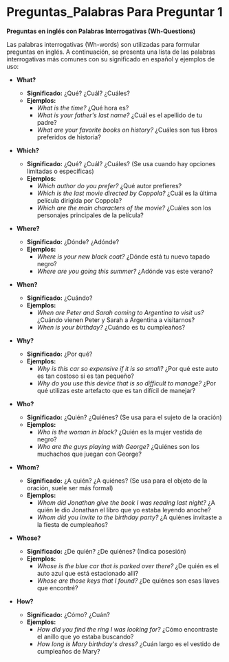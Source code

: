 # Preguntas_Palabras Para Preguntar 1



**Preguntas en inglés con Palabras Interrogativas (Wh-Questions)**

Las palabras interrogativas (Wh-words) son utilizadas para formular preguntas en inglés. A continuación, se presenta una lista de las palabras interrogativas más comunes con su significado en español y ejemplos de uso:

*   **What?**
    *   **Significado:** ¿Qué? ¿Cuál? ¿Cuáles?
    *   **Ejemplos:**
        *   *What is the time?*    ¿Qué hora es?
        *   *What is your father's last name?*    ¿Cuál es el apellido de tu padre?
        *   *What are your favorite books on history?*    ¿Cuáles son tus libros preferidos de historia?

*   **Which?**
    *   **Significado:** ¿Qué? ¿Cuál? ¿Cuáles? (Se usa cuando hay opciones limitadas o específicas)
    *   **Ejemplos:**
        *   *Which author do you prefer?*    ¿Qué autor prefieres?
        *   *Which is the last movie directed by Coppola?*    ¿Cuál es la última película dirigida por Coppola?
        *   *Which are the main characters of the movie?*    ¿Cuáles son los personajes principales de la película?

*   **Where?**
    *   **Significado:** ¿Dónde? ¿Adónde?
    *   **Ejemplos:**
        *   *Where is your new black coat?*    ¿Dónde está tu nuevo tapado negro?
        *   *Where are you going this summer?*    ¿Adónde vas este verano?

*   **When?**
    *   **Significado:** ¿Cuándo?
    *   **Ejemplos:**
        *   *When are Peter and Sarah coming to Argentina to visit us?*    ¿Cuándo vienen Peter y Sarah a Argentina a visitarnos?
        *   *When is your birthday?*    ¿Cuándo es tu cumpleaños?

*   **Why?**
    *   **Significado:** ¿Por qué?
    *   **Ejemplos:**
        *   *Why is this car so expensive if it is so small?*    ¿Por qué este auto es tan costoso si es tan pequeño?
        *   *Why do you use this device that is so difficult to manage?*    ¿Por qué utilizas este artefacto que es tan difícil de manejar?

*   **Who?**
    *   **Significado:** ¿Quién? ¿Quiénes? (Se usa para el sujeto de la oración)
    *   **Ejemplos:**
        *   *Who is the woman in black?*    ¿Quién es la mujer vestida de negro?
        *   *Who are the guys playing with George?*    ¿Quiénes son los muchachos que juegan con George?

*   **Whom?**
    *   **Significado:** ¿A quién? ¿A quiénes? (Se usa para el objeto de la oración, suele ser más formal)
    *   **Ejemplos:**
        *   *Whom did Jonathan give the book I was reading last night?*    ¿A quién le dio Jonathan el libro que yo estaba leyendo anoche?
        *   *Whom did you invite to the birthday party?*    ¿A quiénes invitaste a la fiesta de cumpleaños?

*   **Whose?**
    *   **Significado:** ¿De quién? ¿De quiénes? (Indica posesión)
    *   **Ejemplos:**
        *   *Whose is the blue car that is parked over there?*    ¿De quién es el auto azul que está estacionado allí?
        *   *Whose are those keys that I found?*    ¿De quiénes son esas llaves que encontré?

*   **How?**
    *   **Significado:** ¿Cómo? ¿Cuán?
    *   **Ejemplos:**
        *   *How did you find the ring I was looking for?*    ¿Cómo encontraste el anillo que yo estaba buscando?
        *   *How long is Mary birthday's dress?*    ¿Cuán largo es el vestido de cumpleaños de Mary?

